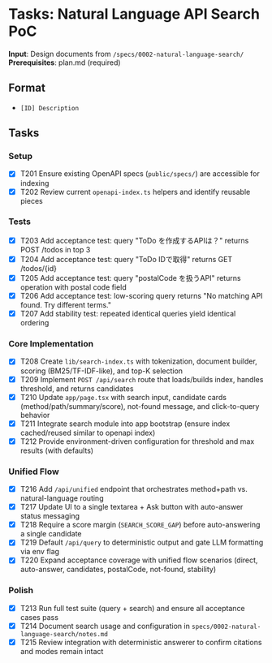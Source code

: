 # Tasks: Natural Language API Search PoC

**Input**: Design documents from `/specs/0002-natural-language-search/`
**Prerequisites**: plan.md (required)

## Format
- `[ID] Description`

## Tasks

### Setup
- [x] T201 Ensure existing OpenAPI specs (`public/specs/`) are accessible for indexing
- [x] T202 Review current `openapi-index.ts` helpers and identify reusable pieces

### Tests
- [x] T203 Add acceptance test: query "ToDo を作成するAPIは？" returns POST /todos in top 3
- [x] T204 Add acceptance test: query "ToDo IDで取得" returns GET /todos/{id}
- [x] T205 Add acceptance test: query "postalCode を扱うAPI" returns operation with postal code field
- [x] T206 Add acceptance test: low-scoring query returns "No matching API found. Try different terms."
- [x] T207 Add stability test: repeated identical queries yield identical ordering

### Core Implementation
- [x] T208 Create `lib/search-index.ts` with tokenization, document builder, scoring (BM25/TF-IDF-like), and top-K selection
- [x] T209 Implement `POST /api/search` route that loads/builds index, handles threshold, and returns candidates
- [x] T210 Update `app/page.tsx` with search input, candidate cards (method/path/summary/score), not-found message, and click-to-query behavior
- [x] T211 Integrate search module into app bootstrap (ensure index cached/reused similar to openapi index)
- [x] T212 Provide environment-driven configuration for threshold and max results (with defaults)

### Unified Flow
- [x] T216 Add `/api/unified` endpoint that orchestrates method+path vs. natural-language routing
- [x] T217 Update UI to a single textarea + Ask button with auto-answer status messaging
- [x] T218 Require a score margin (`SEARCH_SCORE_GAP`) before auto-answering a single candidate
- [x] T219 Default `/api/query` to deterministic output and gate LLM formatting via env flag
- [x] T220 Expand acceptance coverage with unified flow scenarios (direct, auto-answer, candidates, postalCode, not-found, stability)

### Polish
- [x] T213 Run full test suite (query + search) and ensure all acceptance cases pass
- [x] T214 Document search usage and configuration in `specs/0002-natural-language-search/notes.md`
- [x] T215 Review integration with deterministic answerer to confirm citations and modes remain intact
